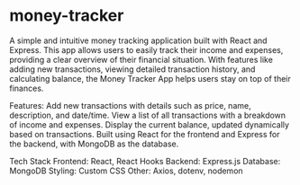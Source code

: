 # money-tracker

A simple and intuitive money tracking application built with React and Express. This app allows users to easily track their income and expenses, providing a clear overview of their financial situation. With features like adding new transactions, viewing detailed transaction history, and calculating balance, the Money Tracker App helps users stay on top of their finances.

Features:
Add new transactions with details such as price, name, description, and date/time.
View a list of all transactions with a breakdown of income and expenses.
Display the current balance, updated dynamically based on transactions.
Built using React for the frontend and Express for the backend, with MongoDB as the database.

Tech Stack
Frontend: React, React Hooks
Backend: Express.js
Database: MongoDB
Styling: Custom CSS
Other: Axios, dotenv, nodemon
